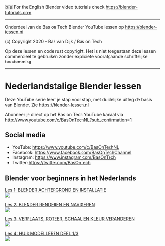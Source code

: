 🇬🇧 For the English Blender video tutorials check https://blender-tutorials.com

-------

Onderdeel van de Bas on Tech Blender YouTube lessen op https://blender-lessen.nl

(c) Copyright 2020 - Bas van Dijk / Bas on Tech

Op deze lessen en code rust copyright. Het is niet toegestaan deze lessen commercieel te gebruiken zonder expliciete voorafgaande schriftelijke toestemming

-------

# Nederlandstalige Blender lessen

Deze YouTube serie leert je stap voor stap, met duidelijke uitleg de basis van Blender. Zie https://blender-lessen.nl

Abonneer je direct op het Bas on Tech YouTube kanaal via http://www.youtube.com/c/BasOnTechNL?sub_confirmation=1


## Social media
- YouTube:    https://www.youtube.com/c/BasOnTechNL
- Facebook:   https://www.facebook.com/BasOnTechChannel
- Instagram:  https://www.instagram.com/BasOnTech
- Twitter:    https://twitter.com/BasOnTech

## Blender voor beginners in het Nederlands
[Les 1: BLENDER ACHTERGROND EN INSTALLATIE](https://www.youtube.com/watch?v=PTJW-lSos9k)  
[![](https://i.ytimg.com/vi/PTJW-lSos9k/mqdefault.jpg)](https://www.youtube.com/watch?v=PTJW-lSos9k)

[Les 2: BLENDER RENDEREN EN NAVIGEREN](https://www.youtube.com/watch?v=1sLEA5Wu3pE)  
[![](https://i.ytimg.com/vi/1sLEA5Wu3pE/mqdefault.jpg)](https://www.youtube.com/watch?v=1sLEA5Wu3pE)

[Les 3: VERPLAATS, ROTEER, SCHAAL EN KLEUR VERANDEREN](https://www.youtube.com/watch?v=fdr522sk66g)  
[![](https://i.ytimg.com/vi/fdr522sk66g/mqdefault.jpg)](https://www.youtube.com/watch?v=fdr522sk66g)

[Les 4: HUIS MODELLEREN DEEL 1/3](https://www.youtube.com/watch?v=NCaRPr8n5_o)  
[![](https://i.ytimg.com/vi/NCaRPr8n5_o/mqdefault.jpg)](https://www.youtube.com/watch?v=NCaRPr8n5_o)

